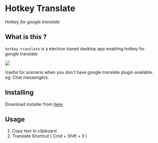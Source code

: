 # Hotkey Translate

_Hotkey for google translate_

## What is this ?

`hotkey-translate` is a electron based desktop app enabling hotkey for google translate.

![](https://raw.githubusercontent.com/sudhirt4/hotkey-translate/master/doc/hotkey-translate.gif)

Useful for scenario when you don't have google translate plugin available. eg: Chat messengers.

## Installing

Download installer from [here](https://github.com/sudhirt4/hotkey-translate/releases)

## Usage

1. Copy text to clipboard
2. Translate Shortcut ( Cmd + Shift + 0 )
